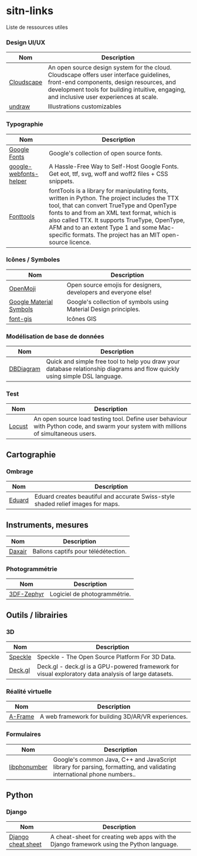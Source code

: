 # sitn-links
Liste de ressources utiles

### Design UI/UX

| Nom      | Description |
| ----------- | ----------- |
| [Cloudscape](https://cloudscape.design/) | An open source design system for the cloud. Cloudscape offers user interface guidelines, front-end components, design resources, and development tools for building intuitive, engaging, and inclusive user experiences at scale. |
|[undraw](https://undraw.co/illustrations)| Illustrations customizables |

### Typographie

| Nom      | Description |
| ----------- | ----------- |
| [Google Fonts](https://fonts.google.com/)   | Google's collection of open source fonts. |
| [google-webfonts-helper](https://gwfh.mranftl.com/fonts)   | A Hassle-Free Way to Self-Host Google Fonts. Get eot, ttf, svg, woff and woff2 files + CSS snippets. |
| [Fonttools](https://pypi.org/project/fonttools/)   | fontTools is a library for manipulating fonts, written in Python. The project includes the TTX tool, that can convert TrueType and OpenType fonts to and from an XML text format, which is also called TTX. It supports TrueType, OpenType, AFM and to an extent Type 1 and some Mac-specific formats. The project has an MIT open-source licence.|

### Icônes / Symboles

| Nom      | Description |
| ----------- | ----------- |
| [OpenMoji](https://openmoji.org/) | Open source emojis for designers, developers and everyone else! |
| [Google Material Symbols](https://fonts.google.com/icons?icon.set=Material+Symbols)   | Google's collection of symbols using Material Design principles. |
| [font-gis](https://viglino.github.io/font-gis/) | Icônes GIS |

### Modélisation de base de données
| Nom      | Description |
| ----------- | ----------- |
| [DBDiagram](https://dbdiagram.io/) | Quick and simple free tool to help you draw your database relationship diagrams and flow quickly using simple DSL language. |

### Test
| Nom      | Description |
| ----------- | ----------- |
| [Locust](https://locust.io/) | An open source load testing tool. Define user behaviour with Python code, and swarm your system with millions of simultaneous users. |

## Cartographie

### Ombrage

| Nom      | Description |
| ----------- | ----------- |
| [Eduard](https://eduard.earth/) | Eduard creates beautiful and accurate Swiss-style shaded relief images for maps. |

## Instruments, mesures

| Nom      | Description |
| ----------- | ----------- |
| [Daxair](https://www.daxair.ch/) | Ballons captifs pour télédétection.  |


### Photogrammétrie 

| Nom      | Description |
| ----------- | ----------- |
| [3DF-Zephyr](https://www.3dflow.net/3df-zephyr-photogrammetry-software/) | Logiciel de photogrammétrie.  |

## Outils / librairies

### 3D

| Nom      | Description |
| ----------- | ----------- |
| [Speckle](https://github.com/specklesystems) | Speckle - The Open Source Platform For 3D Data.  |
| [Deck.gl](https://deck.gl/) | Deck.gl - deck.gl is a GPU-powered framework for visual exploratory data analysis of large datasets. |

### Réalité virtuelle

| Nom      | Description |
| ----------- | ----------- |
| [A-Frame](https://aframe.io/) | A web framework for building 3D/AR/VR experiences. |


### Formulaires

| Nom      | Description |
| ----------- | ----------- |
| [libphonumber](https://github.com/google/libphonenumber) | Google's common Java, C++ and JavaScript library for parsing, formatting, and validating international phone numbers..  |

## Python 

### Django
| Nom      | Description |
| ----------- | ----------- |
| [Django cheat sheet](https://github.com/lucrae/django-cheat-sheet) | A cheat-sheet for creating web apps with the Django framework using the Python language. |


